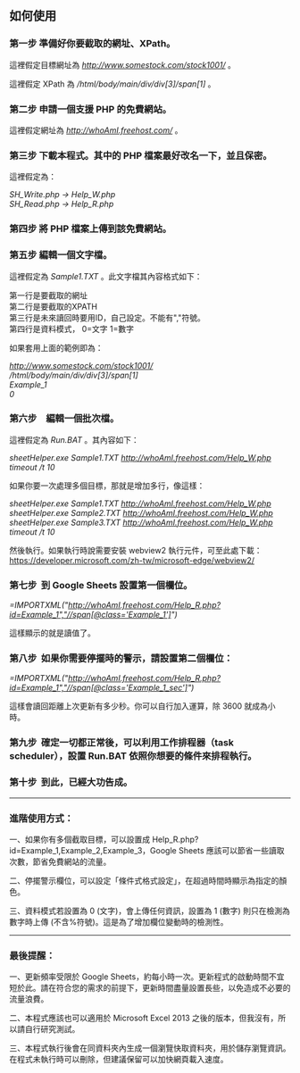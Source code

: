 ## 如何使用

### 第一步 準備好你要截取的網址、XPath。

這裡假定目標網址為 _http://www.somestock.com/stock1001/_ 。

這裡假定 XPath 為 _/html/body/main/div/div\[3\]/span\[1\]_ 。

### 第二步 申請一個支援 PHP 的免費網站。

這裡假定網址為 _http://whoAmI.freehost.com/_ 。

### 第三步 下載本程式。其中的 PHP 檔案最好改名一下，並且保密。

這裡假定為：

_SH\_Write.php -> Help\_W.php_  
_SH\_Read.php -> Help\_R.php_

### 第四步 將 PHP 檔案上傳到該免費網站。

### 第五步 編輯一個文字檔。

這裡假定為 _Sample1.TXT_ 。此文字檔其內容格式如下：

第一行是要截取的網址  
第二行是要截取的XPATH  
第三行是未來讀回時要用ID，自己設定。不能有","符號。  
第四行是資料模式， 0=文字 1=數字

如果套用上面的範例即為：

_http://www.somestock.com/stock1001/_  
_/html/body/main/div/div\[3\]/span\[1\]_  
_Example\_1_  
_0_

### 第六步　編輯一個批次檔。

這裡假定為 _Run.BAT_ 。其內容如下：

_sheetHelper.exe Sample1.TXT http://whoAmI.freehost.com/Help_W.php_  
_timeout /t 10_

如果你要一次處理多個目標，那就是增加多行，像這樣：

_sheetHelper.exe Sample1.TXT http://whoAmI.freehost.com/Help_W.php_  
_sheetHelper.exe Sample2.TXT http://whoAmI.freehost.com/Help_W.php_  
_sheetHelper.exe Sample3.TXT http://whoAmI.freehost.com/Help_W.php_  
_timeout /t 10_

然後執行。如果執行時說需要安裝 webview2 執行元件，可至此處下載：  
https://developer.microsoft.com/zh-tw/microsoft-edge/webview2/

### 第七步  到 Google Sheets 設置第一個欄位。

_\=IMPORTXML("http://whoAmI.freehost.com/Help_R.php?id=Example_1","//span[@class='Example_1']")_

這樣顯示的就是讀值了。

### 第八步  如果你需要停擺時的警示，請設置第二個欄位：

_\=IMPORTXML("http://whoAmI.freehost.com/Help_R.php?id=Example_1","//span[@class='Example_1_sec']")_

這樣會讀回距離上次更新有多少秒。你可以自行加入運算，除 3600 就成為小時。

### 第九步  確定一切都正常後，可以利用工作排程器（task scheduler），設置 Run.BAT 依照你想要的條件來排程執行。

### 第十步  到此，已經大功告成。

---

### 進階使用方式：

一、如果你有多個截取目標，可以設置成 Help\_R.php?id=Example\_1,Example\_2,Example\_3，Google Sheets 應該可以節省一些讀取次數，節省免費網站的流量。

二、停擺警示欄位，可以設定「條件式格式設定」，在超過時間時顯示為指定的顏色。

三、資料模式若設置為 0 (文字)，會上傳任何資訊，設置為 1 (數字) 則只在檢測為數字時上傳 (不含%符號)。這是為了增加欄位變動時的檢測性。

---

### 最後提醒：

一、更新頻率受限於 Google Sheets，約每小時一次。更新程式的啟動時間不宜短於此。請在符合您的需求的前提下，更新時間盡量設置長些，以免造成不必要的流量浪費。

二、本程式應該也可以適用於 Microsoft Excel 2013 之後的版本，但我沒有，所以請自行研究測試。

三、本程式執行後會在同資料夾內生成一個瀏覽快取資料夾，用於儲存瀏覽資訊。在程式未執行時可以刪除，但建議保留可以加快網頁載入速度。